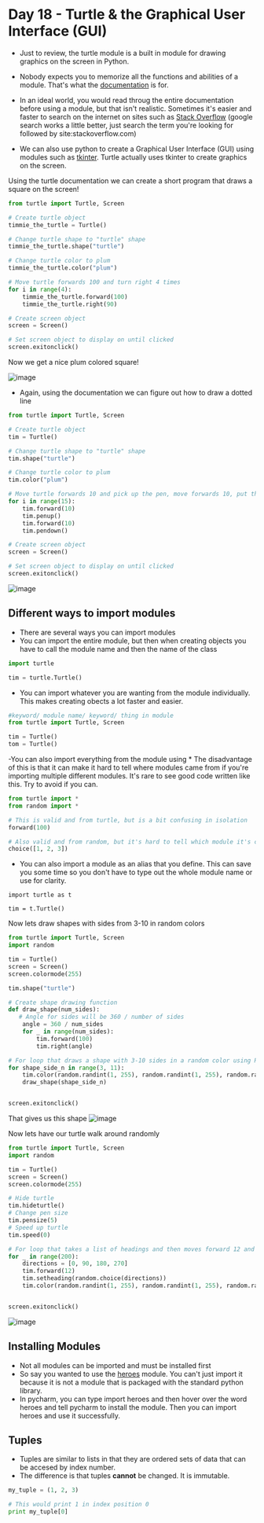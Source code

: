 # Day 18 - Turtle & the Graphical User Interface (GUI)

- Just to review, the turtle module is a built in module for drawing graphics on the screen in Python.
- Nobody expects you to memorize all the functions and abilities of a module. That's what the [documentation](https://docs.python.org/3/library/turtle.html) is for.
- In an ideal world, you would read throug the entire documentation before using a module, but that isn't realistic. Sometimes it's easier and faster to search on the internet on sites such as [Stack Overflow](https://stackoverflow.com/) (google search works a little better, just search the term you're looking for followed by site:stackoverflow.com)

- We can also use python to create a Graphical User Interface (GUI) using modules such as [tkinter](https://docs.python.org/3/library/tkinter.html). Turtle actually uses tkinter to create graphics on the screen.

Using the turtle documentation we can create a short program that draws a square on the screen!
```python
from turtle import Turtle, Screen

# Create turtle object
timmie_the_turtle = Turtle()

# Change turtle shape to "turtle" shape
timmie_the_turtle.shape("turtle")

# Change turtle color to plum
timmie_the_turtle.color("plum")

# Move turtle forwards 100 and turn right 4 times
for i in range(4):
    timmie_the_turtle.forward(100)
    timmie_the_turtle.right(90)

# Create screen object
screen = Screen()

# Set screen object to display on until clicked
screen.exitonclick()
```
Now we get a nice plum colored square!

![image ](https://user-images.githubusercontent.com/52113778/209012153-c453de29-f8e9-4e56-865b-8cac49d81bfa.png)

- Again, using the documentation we can figure out how to draw a dotted line
```python
from turtle import Turtle, Screen

# Create turtle object
tim = Turtle()

# Change turtle shape to "turtle" shape
tim.shape("turtle")

# Change turtle color to plum
tim.color("plum")

# Move turtle forwards 10 and pick up the pen, move forwards 10, put the pen down 15 times
for i in range(15):
    tim.forward(10)
    tim.penup()
    tim.forward(10)
    tim.pendown()

# Create screen object
screen = Screen()

# Set screen object to display on until clicked
screen.exitonclick()
```
![image](https://user-images.githubusercontent.com/52113778/209016889-a095feb7-308a-4f3e-b1ec-2fe807c9fb33.png)



## Different ways to import modules
- There are several ways you can import modules
- You can import the entire module, but then when creating objects you have to call the module name and then the name of the class
```python
import turtle

tim = turtle.Turtle()
```

- You can import whatever you are wanting from the module individually. This makes creating obects a lot faster and easier.
```python
#keyword/ module name/ keyword/ thing in module
from turtle import Turtle, Screen

tim = Turtle()
tom = Turtle()
```

-You can also import everything from the module using * The disadvantage of this is that it can make it hard to tell where modules came from if you're importing multiple different modules. It's rare to see good code written like this. Try to avoid if you can.
```python
from turtle import *
from random import *

# This is valid and from turtle, but is a bit confusing in isolation
forward(100) 

# Also valid and from random, but it's hard to tell which module it's coming from when reading the code since we imported everything.
choice([1, 2, 3])
```

- You can also import a module as an alias that you define. This can save you some time so you don't have to type out the whole module name or use for clarity.
```ptyhon
import turtle as t

tim = t.Turtle()
```
Now lets draw shapes with sides from 3-10 in random colors
```python
from turtle import Turtle, Screen
import random

tim = Turtle()
screen = Screen()
screen.colormode(255)

tim.shape("turtle")

# Create shape drawing function
def draw_shape(num_sides):
   # Angle for sides will be 360 / number of sides
    angle = 360 / num_sides
    for _ in range(num_sides):
        tim.forward(100)
        tim.right(angle)

# For loop that draws a shape with 3-10 sides in a random color using RGB.
for shape_side_n in range(3, 11):
    tim.color(random.randint(1, 255), random.randint(1, 255), random.randint(1, 255))
    draw_shape(shape_side_n)


screen.exitonclick()
```
That gives us this shape
![image](https://user-images.githubusercontent.com/52113778/209045479-01d5813d-09fd-454a-b525-6931adbe573d.png)

Now lets have our turtle walk around randomly
```python
from turtle import Turtle, Screen
import random

tim = Turtle()
screen = Screen()
screen.colormode(255)

# Hide turtle
tim.hideturtle()
# Change pen size
tim.pensize(5)
# Speed up turtle
tim.speed(0)

# For loop that takes a list of headings and then moves forward 12 and pickes a random heading and a random color
for _ in range(200):
    directions = [0, 90, 180, 270]
    tim.forward(12)
    tim.setheading(random.choice(directions))
    tim.color(random.randint(1, 255), random.randint(1, 255), random.randint(1, 255))


screen.exitonclick()
```
![image](https://user-images.githubusercontent.com/52113778/209048886-5dbf1517-c16d-4214-9fa8-01bf10ed37e6.png)



## Installing Modules
- Not all modules can be imported and must be installed first
- So say you wanted to use the [heroes](https://pypi.org/project/heroes/) module. You can't just import it because it is not a module that is packaged with the standard python library.
- In pycharm, you can type import heroes and then hover over the word heroes and tell pycharm to install the module. Then you can import heroes and use it successfully.

## Tuples
- Tuples are similar to lists in that they are ordered sets of data that can be accesed by index number.
- The difference is that tuples **cannot** be changed. It is immutable.
```python
my_tuple = (1, 2, 3)

# This would print 1 in index position 0
print my_tuple[0]
```
